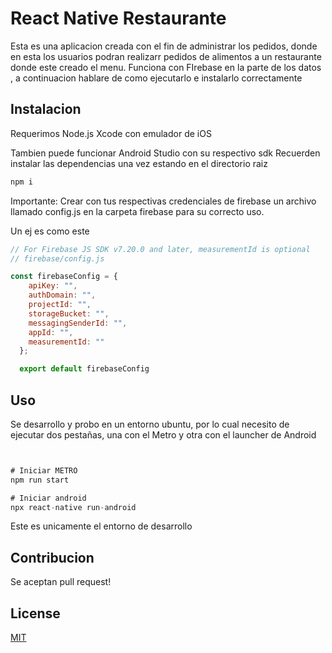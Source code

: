 # React Native Restaurante

Esta es una aplicacion creada con el fin de administrar los pedidos, donde en esta los usuarios podran
realizarr pedidos de alimentos a un restaurante donde este creado el menu.
Funciona con FIrebase en la parte de los datos , a continuacion hablare de como ejecutarlo e instalarlo correctamente

## Instalacion

Requerimos Node.js
Xcode con emulador de iOS

Tambien puede funcionar Android Studio con su respectivo sdk
Recuerden instalar las dependencias una vez estando en el directorio raiz
```bash
npm i
```
Importante: 
Crear con tus respectivas credenciales de firebase un archivo llamado config.js en la carpeta firebase para su correcto uso.

Un ej es como este
```javascript
// For Firebase JS SDK v7.20.0 and later, measurementId is optional
// firebase/config.js

const firebaseConfig = {
    apiKey: "",
    authDomain: "",
    projectId: "",
    storageBucket: "",
    messagingSenderId: "",
    appId: "",
    measurementId: ""
  };

  export default firebaseConfig
```

## Uso
Se desarrollo y probo en un entorno ubuntu, por lo cual necesito de ejecutar dos pestañas,
una con el Metro y otra con el launcher de Android

```javascript


# Iniciar METRO
npm run start

# Iniciar android
npx react-native run-android
```
Este es unicamente el entorno de desarrollo
## Contribucion
Se aceptan pull request! 

## License
[MIT](https://choosealicense.com/licenses/mit/)